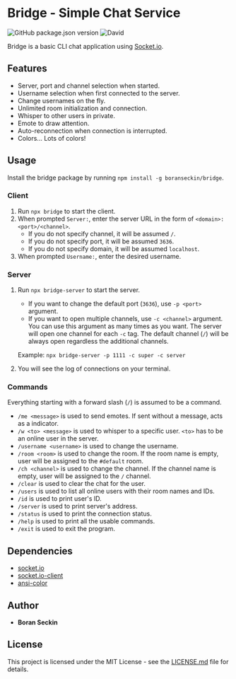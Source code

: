 # Bridge - Simple Chat Service

![GitHub package.json version](https://img.shields.io/github/package-json/v/boranseckin/bridge?style=for-the-badge) ![David](https://img.shields.io/david/boranseckin/bridge?style=for-the-badge)

Bridge is a basic CLI chat application using [Socket.io](https://socket.io/).

## Features
- Server, port and channel selection when started.
- Username selection when first connected to the server.
- Change usernames on the fly.
- Unlimited room initialization and connection.
- Whisper to other users in private.
- Emote to draw attention.
- Auto-reconnection when connection is interrupted.
- Colors... Lots of colors!

## Usage
Install the bridge package by running `npm install -g boranseckin/bridge`.

### Client
1. Run `npx bridge` to start the client.
2. When prompted `Server:`, enter the server URL in the form of `<domain>:<port>/<channel>`.
    - If you do not specify channel, it will be assumed `/`.
    - If you do not specify port, it will be assumed `3636`.
    - If you do not specify domain, it will be assumed `localhost`.
3. When prompted `Username:`, enter the desired username.

### Server
1. Run `npx bridge-server` to start the server.
    - If you want to change the default port (`3636`), use `-p <port>` argument.
    - If you want to open multiple channels, use `-c <channel>` argument. You can use this argument as many times as you want.      The server will open one channel for each `-c` tag. The default channel (`/`) will be always open regardless the              additional channels.
    
    Example: `npx bridge-server -p 1111 -c super -c server`
2. You will see the log of connections on your terminal.

### Commands
Everything starting with a forward slash (`/`) is assumed to be a command.

- `/me <message>` is used to send emotes. If sent without a message, acts as a indicator.
- `/w <to> <message>` is used to whisper to a specific user. `<to>` has to be an online user in the server.
- `/username <username>` is used to change the username.
- `/room <room>` is used to change the room. If the room name is empty, user will be assigned to the `#default` room.
- `/ch <channel>` is used to change the channel. If the channel name is empty, user will be assigned to the `/` channel.
- `/clear` is used to clear the chat for the user.
- `/users` is used to list all online users with their room names and IDs.
- `/id` is used to print user's ID.
- `/server` is used to print server's address.
- `/status` is used to print the connection status.
- `/help` is used to print all the usable commands.
- `/exit` is used to exit the program.

## Dependencies
- [socket.io](https://www.npmjs.com/package/socket.io)
- [socket.io-client](https://www.npmjs.com/package/socket.io-client)
- [ansi-color](https://www.npmjs.com/package/ansi-color)

## Author
- **Boran Seckin**

## License
This project is licensed under the MIT License - see the [LICENSE.md](LICENSE.md) file for details.
